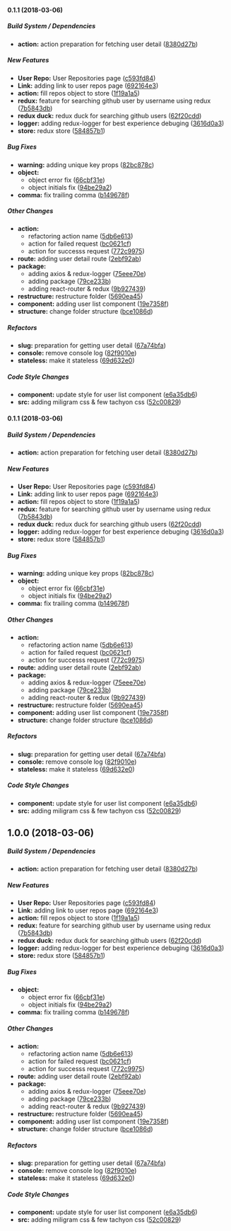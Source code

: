 #### 0.1.1 (2018-03-06)

##### Build System / Dependencies

* **action:**  action preparation for fetching user detail ([8380d27b](https://github.com/tagraha/software-seni/commit/8380d27b296f0597fae1f5da16394b4b3368dc8a))

##### New Features

* **User Repo:**  User Repositories page ([c593fd84](https://github.com/tagraha/software-seni/commit/c593fd847e50e372200fab2064ba7cd53b864aa2))
* **Link:**  adding link to user repos page ([692164e3](https://github.com/tagraha/software-seni/commit/692164e3f7fdde6cc1e919c5aec6f46b9262587f))
* **action:**  fill repos object to store ([1f19a1a5](https://github.com/tagraha/software-seni/commit/1f19a1a5a178ab53e62db553f84851da57a0be30))
* **redux:**  feature for searching github user by username using redux ([7b5843db](https://github.com/tagraha/software-seni/commit/7b5843db50414178c858f14ee0b110a42edea752))
* **redux duck:**  redux duck for searching github users ([62f20cdd](https://github.com/tagraha/software-seni/commit/62f20cdddb7f80e72340ded85cb603c173861298))
* **logger:**  adding redux-logger for best experience debuging ([3616d0a3](https://github.com/tagraha/software-seni/commit/3616d0a366a1cd98e674c03532f9841d952f6924))
* **store:**  redux store ([584857b1](https://github.com/tagraha/software-seni/commit/584857b1fec3bd463f951a65fdd98fa7eebf930a))

##### Bug Fixes

* **warning:**  adding unique key props ([82bc878c](https://github.com/tagraha/software-seni/commit/82bc878c4de86039c5c3994dfd99b67e856855af))
* **object:**
  *  object error fix ([66cbf31e](https://github.com/tagraha/software-seni/commit/66cbf31ed5b89608b173a8914b0637e3bd2cf0f1))
  *  object initials fix ([94be29a2](https://github.com/tagraha/software-seni/commit/94be29a2acbbc7d4ff72fd10797f266507c5bf9e))
* **comma:**  fix trailing comma ([b149678f](https://github.com/tagraha/software-seni/commit/b149678fd13773f196cdb491c1d81e211ba2e2d8))

##### Other Changes

* **action:**
  *  refactoring action name ([5db6e613](https://github.com/tagraha/software-seni/commit/5db6e613e84e33ba7e65f68499d46f7f6a481b30))
  *  action for failed request ([bc0621cf](https://github.com/tagraha/software-seni/commit/bc0621cf8662face29ae5eb5bff14fadb7874934))
  *  action for successs request ([772c9975](https://github.com/tagraha/software-seni/commit/772c9975434f82fde907780fb5524ef4f4f7fa49))
* **route:**  adding user detail route ([2ebf92ab](https://github.com/tagraha/software-seni/commit/2ebf92ab14fa94362af11d661de2569721612e81))
* **package:**
  *  adding axios & redux-logger ([75eee70e](https://github.com/tagraha/software-seni/commit/75eee70eed7d2672b73b53163708f718cb5c947c))
  *  adding package ([79ce233b](https://github.com/tagraha/software-seni/commit/79ce233ba3a927603eded34a46ce3a6864a5d95a))
  *  adding react-router & redux ([9b927439](https://github.com/tagraha/software-seni/commit/9b9274390c3e177a0af95b03a3ddcd6287905326))
* **restructure:**  restructure folder ([5690ea45](https://github.com/tagraha/software-seni/commit/5690ea45262f79b96e9a82aaf0ba7d7f723e3c8b))
* **component:**  adding user list component ([19e7358f](https://github.com/tagraha/software-seni/commit/19e7358f78509fec7ed11fcccd48d4823c2d6d82))
* **structure:**  change folder structure ([bce1086d](https://github.com/tagraha/software-seni/commit/bce1086dce897bdc4a5bfdcd4315e816685f756c))

##### Refactors

* **slug:**  preparation for getting user detail ([67a74bfa](https://github.com/tagraha/software-seni/commit/67a74bfa799030ac2a5a8206abb991376205ee03))
* **console:**  remove console log ([82f9010e](https://github.com/tagraha/software-seni/commit/82f9010e0477be6054ca4eced57a5c4c80d7d687))
* **stateless:**  make it stateless ([69d632e0](https://github.com/tagraha/software-seni/commit/69d632e07e80eb26528a9b07f5f1804169595828))

##### Code Style Changes

* **component:**  update style for user list component ([e6a35db6](https://github.com/tagraha/software-seni/commit/e6a35db67a2ba1cb470970890f245dd91051eaa3))
* **src:**  adding miligram css & few tachyon css ([52c00829](https://github.com/tagraha/software-seni/commit/52c00829e51fbab4ca2617af83f9bd08e4579d3d))

#### 0.1.1 (2018-03-06)

##### Build System / Dependencies

* **action:**  action preparation for fetching user detail ([8380d27b](https://github.com/tagraha/software-seni/commit/8380d27b296f0597fae1f5da16394b4b3368dc8a))

##### New Features

* **User Repo:**  User Repositories page ([c593fd84](https://github.com/tagraha/software-seni/commit/c593fd847e50e372200fab2064ba7cd53b864aa2))
* **Link:**  adding link to user repos page ([692164e3](https://github.com/tagraha/software-seni/commit/692164e3f7fdde6cc1e919c5aec6f46b9262587f))
* **action:**  fill repos object to store ([1f19a1a5](https://github.com/tagraha/software-seni/commit/1f19a1a5a178ab53e62db553f84851da57a0be30))
* **redux:**  feature for searching github user by username using redux ([7b5843db](https://github.com/tagraha/software-seni/commit/7b5843db50414178c858f14ee0b110a42edea752))
* **redux duck:**  redux duck for searching github users ([62f20cdd](https://github.com/tagraha/software-seni/commit/62f20cdddb7f80e72340ded85cb603c173861298))
* **logger:**  adding redux-logger for best experience debuging ([3616d0a3](https://github.com/tagraha/software-seni/commit/3616d0a366a1cd98e674c03532f9841d952f6924))
* **store:**  redux store ([584857b1](https://github.com/tagraha/software-seni/commit/584857b1fec3bd463f951a65fdd98fa7eebf930a))

##### Bug Fixes

* **warning:**  adding unique key props ([82bc878c](https://github.com/tagraha/software-seni/commit/82bc878c4de86039c5c3994dfd99b67e856855af))
* **object:**
  *  object error fix ([66cbf31e](https://github.com/tagraha/software-seni/commit/66cbf31ed5b89608b173a8914b0637e3bd2cf0f1))
  *  object initials fix ([94be29a2](https://github.com/tagraha/software-seni/commit/94be29a2acbbc7d4ff72fd10797f266507c5bf9e))
* **comma:**  fix trailing comma ([b149678f](https://github.com/tagraha/software-seni/commit/b149678fd13773f196cdb491c1d81e211ba2e2d8))

##### Other Changes

* **action:**
  *  refactoring action name ([5db6e613](https://github.com/tagraha/software-seni/commit/5db6e613e84e33ba7e65f68499d46f7f6a481b30))
  *  action for failed request ([bc0621cf](https://github.com/tagraha/software-seni/commit/bc0621cf8662face29ae5eb5bff14fadb7874934))
  *  action for successs request ([772c9975](https://github.com/tagraha/software-seni/commit/772c9975434f82fde907780fb5524ef4f4f7fa49))
* **route:**  adding user detail route ([2ebf92ab](https://github.com/tagraha/software-seni/commit/2ebf92ab14fa94362af11d661de2569721612e81))
* **package:**
  *  adding axios & redux-logger ([75eee70e](https://github.com/tagraha/software-seni/commit/75eee70eed7d2672b73b53163708f718cb5c947c))
  *  adding package ([79ce233b](https://github.com/tagraha/software-seni/commit/79ce233ba3a927603eded34a46ce3a6864a5d95a))
  *  adding react-router & redux ([9b927439](https://github.com/tagraha/software-seni/commit/9b9274390c3e177a0af95b03a3ddcd6287905326))
* **restructure:**  restructure folder ([5690ea45](https://github.com/tagraha/software-seni/commit/5690ea45262f79b96e9a82aaf0ba7d7f723e3c8b))
* **component:**  adding user list component ([19e7358f](https://github.com/tagraha/software-seni/commit/19e7358f78509fec7ed11fcccd48d4823c2d6d82))
* **structure:**  change folder structure ([bce1086d](https://github.com/tagraha/software-seni/commit/bce1086dce897bdc4a5bfdcd4315e816685f756c))

##### Refactors

* **slug:**  preparation for getting user detail ([67a74bfa](https://github.com/tagraha/software-seni/commit/67a74bfa799030ac2a5a8206abb991376205ee03))
* **console:**  remove console log ([82f9010e](https://github.com/tagraha/software-seni/commit/82f9010e0477be6054ca4eced57a5c4c80d7d687))
* **stateless:**  make it stateless ([69d632e0](https://github.com/tagraha/software-seni/commit/69d632e07e80eb26528a9b07f5f1804169595828))

##### Code Style Changes

* **component:**  update style for user list component ([e6a35db6](https://github.com/tagraha/software-seni/commit/e6a35db67a2ba1cb470970890f245dd91051eaa3))
* **src:**  adding miligram css & few tachyon css ([52c00829](https://github.com/tagraha/software-seni/commit/52c00829e51fbab4ca2617af83f9bd08e4579d3d))

## 1.0.0 (2018-03-06)

##### Build System / Dependencies

* **action:**  action preparation for fetching user detail ([8380d27b](https://github.com/tagraha/software-seni/commit/8380d27b296f0597fae1f5da16394b4b3368dc8a))

##### New Features

* **User Repo:**  User Repositories page ([c593fd84](https://github.com/tagraha/software-seni/commit/c593fd847e50e372200fab2064ba7cd53b864aa2))
* **Link:**  adding link to user repos page ([692164e3](https://github.com/tagraha/software-seni/commit/692164e3f7fdde6cc1e919c5aec6f46b9262587f))
* **action:**  fill repos object to store ([1f19a1a5](https://github.com/tagraha/software-seni/commit/1f19a1a5a178ab53e62db553f84851da57a0be30))
* **redux:**  feature for searching github user by username using redux ([7b5843db](https://github.com/tagraha/software-seni/commit/7b5843db50414178c858f14ee0b110a42edea752))
* **redux duck:**  redux duck for searching github users ([62f20cdd](https://github.com/tagraha/software-seni/commit/62f20cdddb7f80e72340ded85cb603c173861298))
* **logger:**  adding redux-logger for best experience debuging ([3616d0a3](https://github.com/tagraha/software-seni/commit/3616d0a366a1cd98e674c03532f9841d952f6924))
* **store:**  redux store ([584857b1](https://github.com/tagraha/software-seni/commit/584857b1fec3bd463f951a65fdd98fa7eebf930a))

##### Bug Fixes

* **object:**
  *  object error fix ([66cbf31e](https://github.com/tagraha/software-seni/commit/66cbf31ed5b89608b173a8914b0637e3bd2cf0f1))
  *  object initials fix ([94be29a2](https://github.com/tagraha/software-seni/commit/94be29a2acbbc7d4ff72fd10797f266507c5bf9e))
* **comma:**  fix trailing comma ([b149678f](https://github.com/tagraha/software-seni/commit/b149678fd13773f196cdb491c1d81e211ba2e2d8))

##### Other Changes

* **action:**
  *  refactoring action name ([5db6e613](https://github.com/tagraha/software-seni/commit/5db6e613e84e33ba7e65f68499d46f7f6a481b30))
  *  action for failed request ([bc0621cf](https://github.com/tagraha/software-seni/commit/bc0621cf8662face29ae5eb5bff14fadb7874934))
  *  action for successs request ([772c9975](https://github.com/tagraha/software-seni/commit/772c9975434f82fde907780fb5524ef4f4f7fa49))
* **route:**  adding user detail route ([2ebf92ab](https://github.com/tagraha/software-seni/commit/2ebf92ab14fa94362af11d661de2569721612e81))
* **package:**
  *  adding axios & redux-logger ([75eee70e](https://github.com/tagraha/software-seni/commit/75eee70eed7d2672b73b53163708f718cb5c947c))
  *  adding package ([79ce233b](https://github.com/tagraha/software-seni/commit/79ce233ba3a927603eded34a46ce3a6864a5d95a))
  *  adding react-router & redux ([9b927439](https://github.com/tagraha/software-seni/commit/9b9274390c3e177a0af95b03a3ddcd6287905326))
* **restructure:**  restructure folder ([5690ea45](https://github.com/tagraha/software-seni/commit/5690ea45262f79b96e9a82aaf0ba7d7f723e3c8b))
* **component:**  adding user list component ([19e7358f](https://github.com/tagraha/software-seni/commit/19e7358f78509fec7ed11fcccd48d4823c2d6d82))
* **structure:**  change folder structure ([bce1086d](https://github.com/tagraha/software-seni/commit/bce1086dce897bdc4a5bfdcd4315e816685f756c))

##### Refactors

* **slug:**  preparation for getting user detail ([67a74bfa](https://github.com/tagraha/software-seni/commit/67a74bfa799030ac2a5a8206abb991376205ee03))
* **console:**  remove console log ([82f9010e](https://github.com/tagraha/software-seni/commit/82f9010e0477be6054ca4eced57a5c4c80d7d687))
* **stateless:**  make it stateless ([69d632e0](https://github.com/tagraha/software-seni/commit/69d632e07e80eb26528a9b07f5f1804169595828))

##### Code Style Changes

* **component:**  update style for user list component ([e6a35db6](https://github.com/tagraha/software-seni/commit/e6a35db67a2ba1cb470970890f245dd91051eaa3))
* **src:**  adding miligram css & few tachyon css ([52c00829](https://github.com/tagraha/software-seni/commit/52c00829e51fbab4ca2617af83f9bd08e4579d3d))

